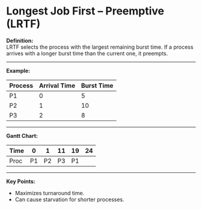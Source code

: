 
# Longest Job First – Preemptive (LRTF)

**Definition:**  
LRTF selects the process with the largest remaining burst time. If a process arrives with a longer burst time than the current one, it preempts.

---

**Example:**

| Process | Arrival Time | Burst Time |
|---------|--------------|------------|
| P1      | 0            | 5          |
| P2      | 1            | 10         |
| P3      | 2            | 8          |

---

**Gantt Chart:**

| Time | 0 | 1 | 11 | 19 | 24 |
|------|---|---|----|----|----|
| Proc | P1| P2| P3 | P1 |    |

---

**Key Points:**
- Maximizes turnaround time.
- Can cause starvation for shorter processes.

